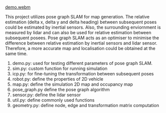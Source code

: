 
[demo.webm](https://github.com/ryanyu512/robot_SLAM/assets/19774686/a93d0161-646d-4025-9124-9a43da9102a7)

This project utilizes pose graph SLAM for map generation. The relative estimation (delta x, delta y and delta heading) between subsequent poses could be estimated by inertial sensors. Also, the surrounding enviornment is measured by lidar and can also be used for relative estimation between subsequent posees. Pose graph SLAM acts as an optimiser to minimise the difference between relative estimation by inertial sensors and lidar sensor. Therefore, a more accurate map and localisation could be obtained at the same time. 

1. demo.py: used for testing different parameters of pose graph SLAM.
2. sim.py: custom function for running simulation
3. icp.py: for fine-tuning the transformation between subsequent poses
4. robot.py: define the properties of 2D vehicle
5. map.py: define the simulation 2D map and occupancy map
6. pose_graph.py define the pose graph algorithm
7. sensor.py: define the lidar sensor
8. util.py: define commonly used functions
9. geometry.py: define node, edge and transformation matrix computation
   
